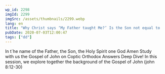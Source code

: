 ```yaml
---
wp_id: 2298
imgId: 2299
imgSrc: /assets/thumbnails/2299.webp
lang: en
title: "Why Christ says ‘My Father taught Me?’ Is the Son not equal to the Father? by Fr. Gabriel Wissa"
pubDate: 2020-07-03T12:00:47
tags: ["dd"]
---
```


<!-- page: 6 -->

<p>In t`he name of the Father, the Son, the Holy Spirit one God Amen Study with us the Gospel of John on Coptic Orthodox Answers Deep Dive! In this session, we explore together the background of the Gospel of John (john 8:12-30)</p>
<p>&nbsp;</p>
